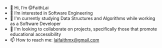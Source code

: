 - 👋 Hi, I’m @FaithLai
- 👀 I’m interested in Software Engineering
- 🌱 I'm currently studying Data Structures and Algorithms while working as a Software Developer
- 💞️ I'm looking to collaborate on projects, specifically those that promote educational accessibility
- 📫 How to reach me: laifaithmx@gmail.com

<!---
FaithLai/FaithLai is a ✨ special ✨ repository because its `README.md` (this file) appears on your GitHub profile.
You can click the Preview link to take a look at your changes.
--->
